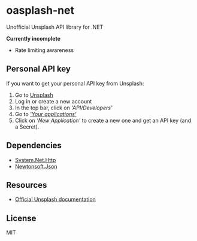 # oasplash-net
Unofficial Unsplash API library for .NET

**Currently incomplete**

- Rate limiting awareness

## Personal API key

If you want to get your personal API key from Unsplash:

1. Go to [Unsplash](https://unsplash.com)
2. Log in or create a new account
3. In the top bar, click on _'API/Developers'_
4. Go to _['Your applications'](https://unsplash.com/oauth/applications)_
5. Click on _'New Application'_ to create a new one and get an API key (and a Secret).

## Dependencies

- [System.Net.Http](https://preview.nuget.org/packages/System.Net.Http/)
- [Newtonsoft.Json](https://www.nuget.org/packages/Newtonsoft.Json)

## Resources

- [Official Unsplash documentation](https://unsplash.com/documentation)

## License

MIT